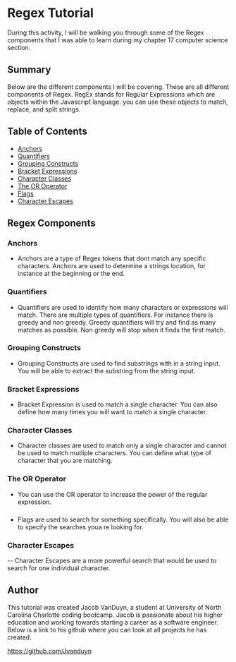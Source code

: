 # Regex Tutorial

During this activity, I will be walking you through some of the Regex components that I was able to learn during my chapter 17 computer science section. 

## Summary

Below are the different components I will be covering. These are all different components of Regex. RegEx stands for Regular Expressions which are objects within the Javascript language. you can use these objects to match, replace, and split strings. 

## Table of Contents

- [Anchors](#anchors)
- [Quantifiers](#quantifiers)
- [Grouping Constructs](#grouping-constructs)
- [Bracket Expressions](#bracket-expressions)
- [Character Classes](#character-classes)
- [The OR Operator](#the-or-operator)
- [Flags](#flags)
- [Character Escapes](#character-escapes)

## Regex Components

### Anchors
- Anchors are a type of Regex tokens that dont match any specific characters. Anchors are used to determine a strings location, for instance at the beginning or the end. 

### Quantifiers
- Quantifiers are used to identify how many characters or expressions will match. There are multiple types of quantifiers. For instance there is greedy and non greedy. Greedy quantifiers will try and find as many matches as possible. Non greedy will stop when it finds the first match. 

### Grouping Constructs
- Grouping Constructs are used to find substrings with in a string input. You will be able to extract the substring from the string input.

### Bracket Expressions
- Bracket Expression is used to match a single character. You can also define how many times you will want to match a single character. 

### Character Classes
- Character classes are used to match only a single character and cannot be used to match mutliple characters. You can define what type of character that you are matching. 

### The OR Operator
- You can use the OR operator to increase the power of the regular expression. 

### 
- Flags are used to search for something specifically. You will also be able to specify the searches youa re looking for. 

### Character Escapes
-- Character Escapes are a more powerful search that would be used to search for one individual character. 


## Author

This tutorial was created Jacob VanDuyn, a student at University of North Carolina Charlotte coding bootcamp. Jacob is passionate about his higher education and working towards starting a career as a software engineer. Below is a link to his github where you can look at all projects he has created. 

https://github.com/Jvanduyn